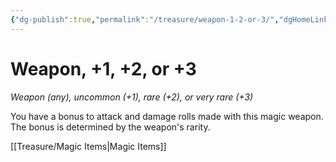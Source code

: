 ```yaml
---
{"dg-publish":true,"permalink":"/treasure/weapon-1-2-or-3/","dgHomeLink":false,"dgPassFrontmatter":true}
---
```



# Weapon, +1, +2, or +3

*Weapon (any), uncommon (+1), rare (+2), or very rare (+3)*

You have a bonus to attack and damage rolls made with this magic weapon. The bonus is determined by the weapon's rarity.


[[Treasure/Magic Items|Magic Items]]